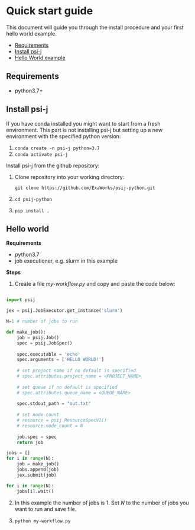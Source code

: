 # Quick start guide

This document will guide you through the install procedure and your first hello world example.

- [Requirements](#requirements)
- [Install psi-j](#install-psi-j)
- [Hello World example](#hello-world)

## Requirements
- python3.7+

## Install psi-j

If you have conda installed you might want to start from a fresh environment. This part is not installing psi-j but setting up a new environment with the specified python version:

1. `conda create -n psi-j python=3.7`
2. `conda activate psi-j`


Install psi-j from the github repository:

1. Clone repository into your working directory:

    `git clone https://github.com/ExaWorks/psij-python.git`

2. `cd psij-python`
3. `pip install .`







## Hello world

**Requirements**
- python3.7
- job executioner, e.g. slurm in this example

**Steps**

1. Create a file *my-workflow.py* and copy and paste the code below:

```python

import psij

jex = psij.JobExecutor.get_instance('slurm')

N=1 # number of jobs to run

def make_job():
    job = psij.Job()
    spec = psij.JobSpec()
    
    spec.executable = 'echo'
    spec.arguments = ['HELLO WORLD!']
    
    # set project name if no default is specified
    # spec.attributes.project_name = <PROJECT_NAME>
    
    # set queue if no default is specified
    # spec.attributes.queue_name = <QUEUE_NAME>
  
    spec.stdout_path = "out.txt"
    
    # set node count
    # resource = psij.ResourceSpecV1()
    # resource.node_count = N
    
    job.spec = spec
    return job

jobs = []
for i in range(N):
    job = make_job()
    jobs.append(job)
    jex.submit(job)

for i in range(N):
    jobs[i].wait()

```
2. In this example the number of jobs is 1. Set *N* to the number of jobs you want to run and save file.

3. `python my-workflow.py`
 
